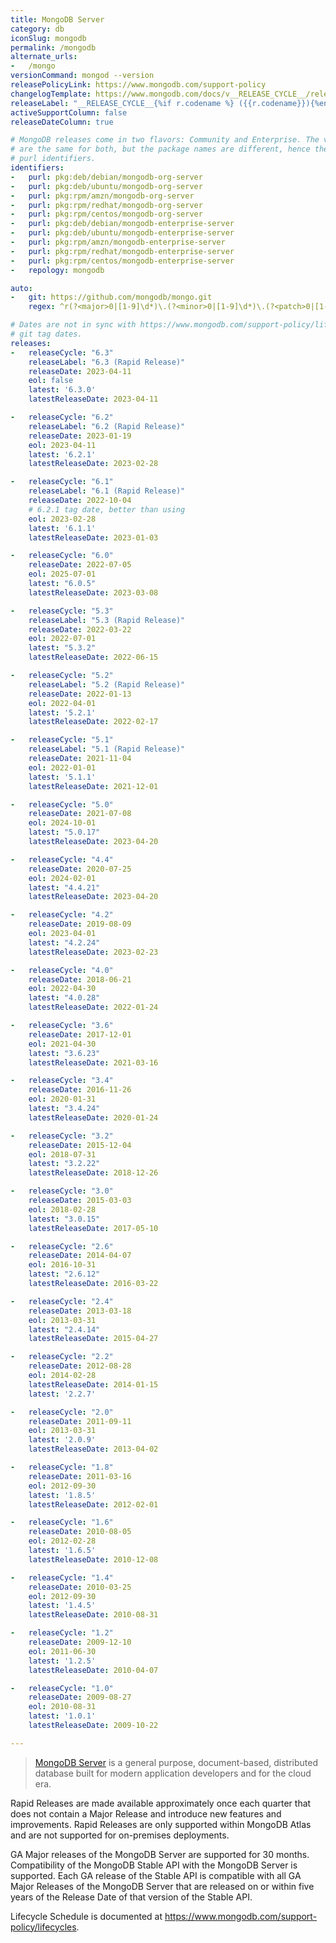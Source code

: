 ```yaml
---
title: MongoDB Server
category: db
iconSlug: mongodb
permalink: /mongodb
alternate_urls:
-   /mongo
versionCommand: mongod --version
releasePolicyLink: https://www.mongodb.com/support-policy
changelogTemplate: https://www.mongodb.com/docs/v__RELEASE_CYCLE__/release-notes/__RELEASE_CYCLE__/
releaseLabel: "__RELEASE_CYCLE__{%if r.codename %} ({{r.codename}}){%endif%}"
activeSupportColumn: false
releaseDateColumn: true

# MongoDB releases come in two flavors: Community and Enterprise. The versioning/releases
# are the same for both, but the package names are different, hence the two different
# purl identifiers.
identifiers:
-   purl: pkg:deb/debian/mongodb-org-server
-   purl: pkg:deb/ubuntu/mongodb-org-server
-   purl: pkg:rpm/amzn/mongodb-org-server
-   purl: pkg:rpm/redhat/mongodb-org-server
-   purl: pkg:rpm/centos/mongodb-org-server
-   purl: pkg:deb/debian/mongodb-enterprise-server
-   purl: pkg:deb/ubuntu/mongodb-enterprise-server
-   purl: pkg:rpm/amzn/mongodb-enterprise-server
-   purl: pkg:rpm/redhat/mongodb-enterprise-server
-   purl: pkg:rpm/centos/mongodb-enterprise-server
-   repology: mongodb

auto:
-   git: https://github.com/mongodb/mongo.git
    regex: ^r(?<major>0|[1-9]\d*)\.(?<minor>0|[1-9]\d*)\.(?<patch>0|[1-9]\d*)$

# Dates are not in sync with https://www.mongodb.com/support-policy/lifecycles because we are using
# git tag dates.
releases:
-   releaseCycle: "6.3"
    releaseLabel: "6.3 (Rapid Release)"
    releaseDate: 2023-04-11
    eol: false
    latest: '6.3.0'
    latestReleaseDate: 2023-04-11

-   releaseCycle: "6.2"
    releaseLabel: "6.2 (Rapid Release)"
    releaseDate: 2023-01-19
    eol: 2023-04-11
    latest: '6.2.1'
    latestReleaseDate: 2023-02-28

-   releaseCycle: "6.1"
    releaseLabel: "6.1 (Rapid Release)"
    releaseDate: 2022-10-04
    # 6.2.1 tag date, better than using
    eol: 2023-02-28
    latest: '6.1.1'
    latestReleaseDate: 2023-01-03

-   releaseCycle: "6.0"
    releaseDate: 2022-07-05
    eol: 2025-07-01
    latest: "6.0.5"
    latestReleaseDate: 2023-03-08

-   releaseCycle: "5.3"
    releaseLabel: "5.3 (Rapid Release)"
    releaseDate: 2022-03-22
    eol: 2022-07-01
    latest: "5.3.2"
    latestReleaseDate: 2022-06-15

-   releaseCycle: "5.2"
    releaseLabel: "5.2 (Rapid Release)"
    releaseDate: 2022-01-13
    eol: 2022-04-01
    latest: '5.2.1'
    latestReleaseDate: 2022-02-17

-   releaseCycle: "5.1"
    releaseLabel: "5.1 (Rapid Release)"
    releaseDate: 2021-11-04
    eol: 2022-01-01
    latest: '5.1.1'
    latestReleaseDate: 2021-12-01

-   releaseCycle: "5.0"
    releaseDate: 2021-07-08
    eol: 2024-10-01
    latest: "5.0.17"
    latestReleaseDate: 2023-04-20

-   releaseCycle: "4.4"
    releaseDate: 2020-07-25
    eol: 2024-02-01
    latest: "4.4.21"
    latestReleaseDate: 2023-04-20

-   releaseCycle: "4.2"
    releaseDate: 2019-08-09
    eol: 2023-04-01
    latest: "4.2.24"
    latestReleaseDate: 2023-02-23

-   releaseCycle: "4.0"
    releaseDate: 2018-06-21
    eol: 2022-04-30
    latest: "4.0.28"
    latestReleaseDate: 2022-01-24

-   releaseCycle: "3.6"
    releaseDate: 2017-12-01
    eol: 2021-04-30
    latest: "3.6.23"
    latestReleaseDate: 2021-03-16

-   releaseCycle: "3.4"
    releaseDate: 2016-11-26
    eol: 2020-01-31
    latest: "3.4.24"
    latestReleaseDate: 2020-01-24

-   releaseCycle: "3.2"
    releaseDate: 2015-12-04
    eol: 2018-07-31
    latest: "3.2.22"
    latestReleaseDate: 2018-12-26

-   releaseCycle: "3.0"
    releaseDate: 2015-03-03
    eol: 2018-02-28
    latest: "3.0.15"
    latestReleaseDate: 2017-05-10

-   releaseCycle: "2.6"
    releaseDate: 2014-04-07
    eol: 2016-10-31
    latest: "2.6.12"
    latestReleaseDate: 2016-03-22

-   releaseCycle: "2.4"
    releaseDate: 2013-03-18
    eol: 2013-03-31
    latest: "2.4.14"
    latestReleaseDate: 2015-04-27

-   releaseCycle: "2.2"
    releaseDate: 2012-08-28
    eol: 2014-02-28
    latestReleaseDate: 2014-01-15
    latest: '2.2.7'

-   releaseCycle: "2.0"
    releaseDate: 2011-09-11
    eol: 2013-03-31
    latest: '2.0.9'
    latestReleaseDate: 2013-04-02

-   releaseCycle: "1.8"
    releaseDate: 2011-03-16
    eol: 2012-09-30
    latest: '1.8.5'
    latestReleaseDate: 2012-02-01

-   releaseCycle: "1.6"
    releaseDate: 2010-08-05
    eol: 2012-02-28
    latest: '1.6.5'
    latestReleaseDate: 2010-12-08

-   releaseCycle: "1.4"
    releaseDate: 2010-03-25
    eol: 2012-09-30
    latest: '1.4.5'
    latestReleaseDate: 2010-08-31

-   releaseCycle: "1.2"
    releaseDate: 2009-12-10
    eol: 2011-06-30
    latest: '1.2.5'
    latestReleaseDate: 2010-04-07

-   releaseCycle: "1.0"
    releaseDate: 2009-08-27
    eol: 2010-08-31
    latest: '1.0.1'
    latestReleaseDate: 2009-10-22

---
```


> [MongoDB Server](https://www.mongodb.com/) is a general purpose, document-based, distributed
> database built for modern application developers and for the cloud era.

Rapid Releases are made available approximately once each quarter that does not contain a Major
Release and introduce new features and improvements. Rapid Releases are only supported within
MongoDB Atlas and are not supported for on-premises deployments.

GA Major releases of the MongoDB Server are supported for 30 months. Compatibility of the MongoDB
Stable API with the MongoDB Server is supported. Each GA release of the Stable API is compatible
with all GA Major Releases of the MongoDB Server that are released on or within five years of the
Release Date of that version of the Stable API.

Lifecycle Schedule is documented at <https://www.mongodb.com/support-policy/lifecycles>.
